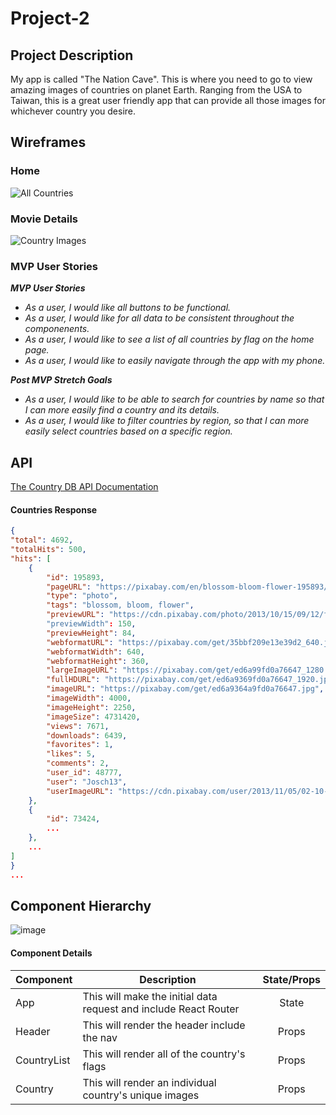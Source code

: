 # Project-2

## Project Description

My app is called "The Nation Cave". This is where you need to go to view amazing images of countries on planet Earth. Ranging from the USA to Taiwan, this is a great user friendly app that can provide all those images for whichever country you desire.

## Wireframes

### Home

![All Countries](https://i.imgur.com/nVig9gk.png)

### Movie Details

![Country Images](https://i.imgur.com/VubzkjF.png)

### MVP User Stories

_**MVP User Stories**_

- _As a user, I would like all buttons to be functional._
- _As a user, I would like for all data to be consistent throughout the componenents._
- _As a user, I would like to see a list of all countries by flag on the home page._
- _As a user, I would like to easily navigate through the app with my phone._

_**Post MVP Stretch Goals**_

- _As a user, I would like to be able to search for countries by name so that I can more easily find a country and its details._
- _As a user, I would like to filter countries by region, so that I can more easily select countries based on a specific region._

## API

[The Country DB API Documentation](https://pixabay.com/api/docs/)

#### Countries Response

```json
{
"total": 4692,
"totalHits": 500,
"hits": [
    {
        "id": 195893,
        "pageURL": "https://pixabay.com/en/blossom-bloom-flower-195893/",
        "type": "photo",
        "tags": "blossom, bloom, flower",
        "previewURL": "https://cdn.pixabay.com/photo/2013/10/15/09/12/flower-195893_150.jpg"
        "previewWidth": 150,
        "previewHeight": 84,
        "webformatURL": "https://pixabay.com/get/35bbf209e13e39d2_640.jpg",
        "webformatWidth": 640,
        "webformatHeight": 360,
        "largeImageURL": "https://pixabay.com/get/ed6a99fd0a76647_1280.jpg",
        "fullHDURL": "https://pixabay.com/get/ed6a9369fd0a76647_1920.jpg",
        "imageURL": "https://pixabay.com/get/ed6a9364a9fd0a76647.jpg",
        "imageWidth": 4000,
        "imageHeight": 2250,
        "imageSize": 4731420,
        "views": 7671,
        "downloads": 6439,
        "favorites": 1,
        "likes": 5,
        "comments": 2,
        "user_id": 48777,
        "user": "Josch13",
        "userImageURL": "https://cdn.pixabay.com/user/2013/11/05/02-10-23-764_250x250.jpg",
    },
    {
        "id": 73424,
        ...
    },
    ...
]
}
...
```

## Component Hierarchy

![image](https://i.imgur.com/cvefcV6.png)

#### Component Details

| Component   | Description                                                      | State/Props |
| ----------- | ---------------------------------------------------------------- | :---------: |
| App         | This will make the initial data request and include React Router |    State    |
| Header      | This will render the header include the nav                      |    Props    |
| CountryList | This will render all of the country's flags                      |    Props    |
| Country     | This will render an individual country's unique images           |    Props    |
